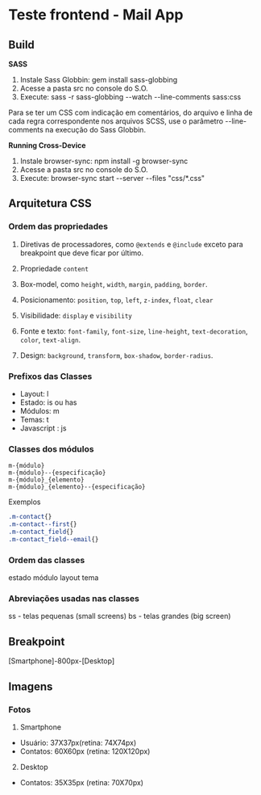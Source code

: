 Teste frontend - Mail App
=====

Build
-----------------

**SASS**

1. Instale Sass Globbin: gem install sass-globbing
2. Acesse a pasta src no console do S.O.
3. Execute: sass -r sass-globbing --watch --line-comments sass:css

Para se ter um CSS com indicação em comentários, do arquivo e linha de cada regra correspondente nos arquivos SCSS, use o parâmetro --line-comments na execução do Sass Globbin.

**Running Cross-Device**

1. Instale browser-sync: npm install -g browser-sync
2. Acesse a pasta src no console do S.O.
3. Execute: browser-sync start --server --files "css/*.css"

Arquitetura CSS
-----------------

### Ordem das propriedades

1. Diretivas de processadores, como ```@extends``` e ```@include``` exceto para breakpoint que deve ficar por último.

2. Propriedade ```content```

3. Box-model, como ```height```, ```width```, ```margin```, ```padding```, ```border```.

4. Posicionamento: ```position```, ```top```, ```left```, ```z-index```, ```float```, ```clear```

5. Visibilidade: ```display``` e ```visibility```

6. Fonte e texto: ```font-family```, ```font-size```, ```line-height```, ```text-decoration```, ```color```, ```text-align```.

7. Design: ```background```, ```transform```, ```box-shadow```, ```border-radius```.

### Prefixos das Classes

* Layout: l
* Estado: is ou has
* Módulos: m
* Temas: t
* Javascript : js

### Classes dos módulos

```
m-{módulo}
m-{módulo}--{especificação}
m-{módulo}_{elemento}
m-{módulo}_{elemento}--{especificação}
```
Exemplos

```css
.m-contact{}
.m-contact--first{}
.m-contact_field{}
.m-contact_field--email{}
```

### Ordem das classes

estado módulo layout tema

### Abreviações usadas nas classes

ss - telas pequenas (small screens)
bs - telas grandes (big screen)

Breakpoint
-----------------
[Smartphone]-800px-[Desktop]

Imagens
-----------------

### Fotos

1. Smartphone

  - Usuário: 37X37px(retina: 74X74px)
  - Contatos: 60X60px (retina: 120X120px)

2. Desktop

  - Contatos: 35X35px (retina: 70X70px)


